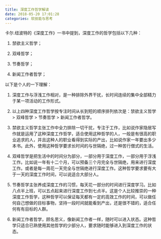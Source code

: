 ```yaml
---
title: 深度工作哲学解读
date: 2018-05-20 17:01:28
categories: 软技能与思考
---
```

卡尔.纽波特的《深度工作》一书中提到，深度工作的哲学包括以下几种：

1. 禁欲主义哲学；

2. 双峰哲学；

3. 节奏哲学；

4. 新闻工作者哲学；

以下是个人的一下理解：

1. 深度工作与浮浅工作相对，是一种排除外界干扰，长时间连续的集中全部精力于某一项活动的工作形式。

2. 以上四种深度工作哲学按专注时间从长到短的顺序排列依次是：禁欲主义哲学 > 双峰哲学 > 节奏哲学 > 新闻工作者哲学。

3. 禁欲主义哲学主张工作中全力排除一切干扰，专注于工作，比如说作家隐居写作就是运用了这种深度工作哲学，适合使用这种哲学的人，一般是有很高的职业追求的人，并且这种人的职业看得到实际的产出，比如说作家一年要出多少本书。此外，使用这种哲学要求长时间的与世隔绝，过一种苦行僧式的生活。

4. 双峰哲学是把生活中的时间分为部分，一部分用于深度工作，一部分用于浮浅工作。比如说一年有十二个月，可以预备三个月完全与世隔绝，用来进行深度工作。或者是每一周花一天完全与世隔绝进行深度工作。这种哲学要求要有大于一天的深度工作时间，可以说适合大部分人。

5. 节奏哲学主张养成深度工作的习惯，每天花一部分的时间进行深度学习。比如八点半上班，可以五点起来进行深度工作到七点半。这是个人比较推崇的一种深度工作哲学，这种哲学可以保证每天都有一定的高效工作的时间，可以做任何自己想做的目标事物，坚持一段时间就能看到产出，还是很不错的，适合任何有有目标的人群。

6. 新闻工作者哲学，顾名思义，像新闻工作者一样，随时可以进入状态。这种哲学只适合已熟使用其他哲学的少部分人，要求随时能够进入到深度工作的状态。


